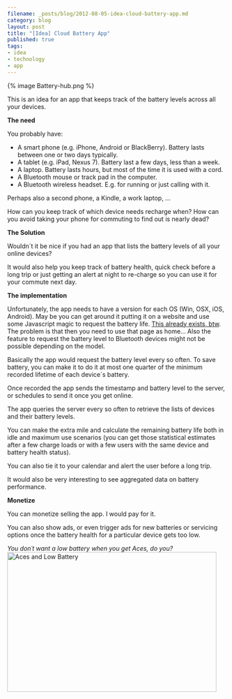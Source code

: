 ```yaml
---
filename: _posts/blog/2012-08-05-idea-cloud-battery-app.md
category: blog
layout: post
title: "[Idea] Cloud Battery App"
published: true
tags:
- idea
- technology
- app 
---
```


{% image Battery-hub.png %}

This is an idea for an app that keeps track of the battery levels across
all your devices.

**The need**

You probably have:

* A smart phone (e.g. iPhone, Android or BlackBerry). Battery lasts between one
  or two days typically.
* A tablet (e.g. iPad, Nexus 7). Battery last a few days, less than a
  week.
* A laptop. Battery lasts hours, but most of the time it is used with a
  cord.
* A Bluetooth mouse or track pad in the computer.
* A Bluetooth wireless headset. E.g. for running or just calling with it.

Perhaps also a second phone, a Kindle, a work laptop, ...

How can you keep track of which device needs recharge when? How can you
avoid taking your phone for commuting to find out is nearly dead?

**The Solution**
<!--more-->
Wouldn´t it be nice if you had an app that lists the battery levels of
all your online devices?

It would also help you keep track of battery health, quick check before a
long trip or just getting an alert at night to re-charge so you can use
it for your commute next day.

**The implementation**

Unfortunately, the app needs to have a version for each OS (Win, OSX, iOS, Android). 
May be you can get around it putting it on a website and use some
Javascript magic
to request the battery life. [This already exists, btw](http://www.smartjava.org/content/html5-access-battery-status-through-javascript). The problem is that then you need to use that page as
home...
Also the feature to request the battery level to Bluetooth devices might
not be possible depending on the model.

Basically the app would request the battery level every so often. To
save battery, you can make it to do it at most one quarter of the
minimum recorded lifetime of each device´s battery.

Once recorded the app sends the timestamp and battery level to the
server, or schedules to send it once you get online.

The app queries the server every so often to retrieve the lists of
devices and their battery levels.

You can make the extra mile and calculate the remaining battery life
both in idle and maximum use scenarios (you can get those statistical estimates
after a few charge loads or with a few users with the same device and
battery health status).

You can also tie it to your calendar and alert the user before a long
trip.

It would also be very interesting to see aggregated data on battery
performance.


**Monetize**

You can monetize selling the app. I would pay for it. 

You can also show ads, or even trigger ads for new batteries or servicing options once the
battery health for a particular device gets too low.


*You don´t want a low battery when you get Aces, do you?*
<a href="http://www.flickr.com/photos/cjsorg/2769855332/" title="Aces
and Low Battery by CJ Sorg, on Flickr"><img
src="http://farm4.staticflickr.com/3143/2769855332_f774ef8530.jpg"
width="480" height="320" alt="Aces and Low Battery"></a>

